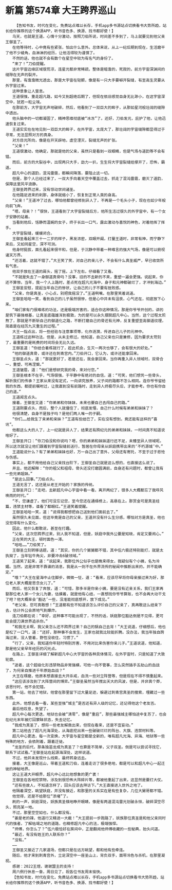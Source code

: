 # 新篇 第574章 大王跨界巡山
        【告知书友，时代在变化，免费站点难以长存，手机app多书源站点切换看书大势所趋，站长给你推荐的这个换源APP，听书音色多、换源、找书都好使！】
       乌天，也就是王道，心情十分激动，按照刀伯所说，时间差不多到了，马上就要见到他父亲王御圣了。
       在他等待时，心中竟有些紧张，怕出什么意外。总体来说，从上一纪后期到现在，生活磨平了他不少棱角，血淋淋的经历，让他活得较为谨慎了。
       不然的话，他也就不会有数个在星空中较为有名气的身份了。
       “来了！”刀伯提醒。
       这片宇宙边缘区域很荒凉，连星光都非常稀疏，整体是暗澹的，死寂的，前方宇宙深渊间的缝隙在无声的裂开。
       那里，有澹澹微光透出，那是大宇宙在轻颤，像是有一只大手要噼开裂缝，有至高生灵要从外宇宙过来。
       这种景象让人窒息。
       王道很强，重走超凡路，如今又到超绝后期了，但现在依旧感觉自身无比渺小，在这宇宙深空中，犹若一粒尘埃。
       在那前方，大宇宙无声地破碎，然后，他看到了一双巨大的眸子，从那如星河般壮阔的缝隙中透出。
       他头脑中的一切都凝固了，精神思维彻底被“冰冻”了。还好，刀伯发光，庇护了他，让他迅速恢复过来。
       王道实实在在地见到一双巨大的眸子，在外宇宙，太庞大了，那壮阔的宇宙缝隙都显得过于寻常，无法显照对方的真身。
       对方目光所向，像是在开天辟地，虚空湮灭，裂缝无声的扩张。
       “父亲！”
       王道很激动，他确定，那就是他的父亲，虽然只是看到一双眼睛，但是气场与道韵等不会有错。
       而后，前方的大裂谷中，出现两只大手，勐力一扒，生生将大宇宙裂缝给撑开了，恐怖，霸道。
       超凡中心的道韵，混沌雷霆，都瞬间降落，要阻止这一切。
       但是，那个人已经过来了，一双大手向着天空中覆盖过去，抓走了混沌雷霆，磨灭了道韵，保障这里风平浪静。
       王御圣跨界过来，没有惊动世间诸圣。
       在他踏足进来的刹那，身体就缩小了，恢复到正常人类的身高。
       “父亲！”王道冲了过去，哪怕他都曾经修到异人了，不再是一个毛头小子，现在也如少年般向前飞奔。
       “嗯，母亲？！”很快，王道看到了大宇宙裂缝后方，他所生活过很久的外宇宙中，有一个女子安静的站着。
       当看到他后，恬静而温婉的女子，终于长出一口气，露出激动与喜悦的神色，对着他挥了挥手。
       大宇宙裂缝，缓缓闭合。
       王御圣看起来三十一二岁的样子，黑发浓密，双眼开阖，打量王道时，非常有神，而宁静下来后，又如同星空，深不可测。
       他身材挺拔，面孔看起来很平和，但是，于沉静中带着一种难言的强大气场，像是可以俯视诸天万界。
       “还活着，这就不错了。”大王笑了笑，对自己的亲儿子，不会有什么真圣威严，早已收敛所有气息。
       他双手放在王道的肩头，摇了摇，上下左右，仔细看了又看。
       “不就是失去了一身御道真骨吗？没事，旧的不去新的不来，重塑一遍会更强。说起来，你还不算惨。当年，我一个人上路时，差点死在超凡光海中，身子和元神都破烂了，才冲到海边。”
       王御圣安慰，提起当年自己的惨状，让自己的儿子不要有挫败感。
       “父亲，你是真圣，小心点，别把我摇没了。”王道咧嘴，在那里笑着说道。
       王御圣哈哈一笑，看到自己的儿子虽然很惨，但是心中并未有沮丧，心气还在，彻底放下心来。
       “咱们家有门很难练的功法，还是极端厉害的，适合你这种情况。那是你爷爷开创的，讲的是筑下最强根基，让真圣底蕴雄浑到极致，为的是可以永久摆脱超凡中心。当然，这个过程太煎熬了，那就是不断斩自己的御道化之路，不断打磨自己的骨还有元神，反复重塑至高御道纹理，简直是在经历九灭重生的过程。”
       大王一指点出，将一些经验与注意事项等，化作涟漪，传进自己儿子的元神中。
       王道练过这种功法，但是，从未主修过。他知道，自己父亲也只是兼修，因为要求太苛刻了，最重要的是耗费的时间将会无比久远。
       王御圣道：“你结合着练就行了，趁此机会，生灭一两次也够了，会有很大的好处。”
       “他的御道真骨，或许还在刺青宫内。”刀伯开口，它认为，或许还能拿回来。
       王御圣点头，道：“那就更好了，若是还在，我会拿回来。当你再重入异人领域时，双骨合一，重塑，可再涅槃。”
       王道皱眉，道：“他们是想研究我的骨，来对付您。”
       王御圣根本不在乎，气场很强，于平静中有绝对的自信，道：“可笑，他们想凭一些骨头，解析我们的传承？王家从来没有定式，一向讲究放养，父子间的路都不怎么相同。连你爷爷留给我的东西，都提前嘱咐过，让我直到没有前路时，走到异人终极尽头后，才能参考。你也有你自己的道。”
       王道闻言点头。
       接着，王御圣又道：“你弟弟和你妹妹，未来也要自己去闯自己的路。”
       王道刚要点头，而后，整个人就僵住了，彻底发懵，自己什么时候有弟弟和妹妹了？
       他很清楚，自身不是独子吗？是他们两人唯一的子嗣。
       “你们……给我生了亲弟和亲妹？”王道有些结巴了，实在没有想到，竟还能有这样的“喜讯”。
       他都这么大的人了，上一纪就是异人了，结果还有跨纪元的弟弟和妹妹，一时间真不知道说啥好了。
       王御圣开口：“你刀伯没和你说吗？嗯，你的弟弟和妹妹道行还不足，未臻至异人领域呢。所以这次就没让他们跟着到宇宙裂缝前送行，暂居在你母亲从妖庭携带出来的‘不朽源城’中。”
       王道能说什么？有了弟弟和妹妹也好，万一自己出了意外，父母还有寄托，不至于过于悲怆与伤感。
       事实上，都不用他给自己父亲找台阶下，王御圣自己就是这么想的，也直接这么说了。
       并且，他还解释：“你的祖父和祖母，骨头还没打磨圆满前，自身还有问题时，都曾让我有一些兄弟姐妹。”
       “是这么回事。”刀伯点头。
       王道无言了，这还是从老王开始的？家族的传统。
       王御圣开口：“走吧，去新超凡中心宇宙中看一看，离开两纪了，很多人大概都忘了我呼风唤雨的时代。”
       “不，您谦虚了。他们可没忘记您，至今您还在通缉榜上，高悬在上。那赏金可是真圣经篇，违禁主材等，谁看了都眼红。”王道笑着提醒。
       王御圣哈哈一笑，道：“说得我都想把自己送到他们面前去了。”
       虽然很久未见面，但这毕竟是自己的父亲，王道并没有什么生分感，哪怕对方是真圣，他也没觉得有什么变化。
       因此，他什么都敢说，甚至在打趣。
       “父亲，这次您跨界过来，别人我不知道，但是，妖庭中我外公要是知晓，肯定又要闹心。”
       正在笑的大王，顿时面色一滞。
       “哈哈……”刀伯笑了。
       王御圣立刻转移话题，道：“其实，你的几个舅舅都不错，其中伍六极还特别能打，就是太执拗了，当年钻牛角尖，非要冲击6破领域。”
       王道笑了起来，道：“说起来，我那位外公似乎也是晚来得女，我疑似有个小姨，名为冷媚。当然，这是非常不靠谱的消息，我是从一则不在外界流传的秘闻中推断出来的，并不能确定。”
       “哦？”大王在星海中止住脚步，微微一怔，道：“看来，应该尽早将你母亲接过来为好，那位老人家大概是思念女儿了。”
       而后，他又恢复了奔放，道：“可惜，那多半是你亲小姨，要是没有近亲关系，我们王家再娶那位老人家一个女儿为妻，估摸着，就是他有心结，一直想找你爷爷算账，也不会再大动干戈了吧？他大概率会‘豁达’一些，没准能彻底想开，放下成见。”
       “老父亲，您可真敢想！”王道都有些不知道该怎么评价自己的父亲了，真再敢这么结亲下去，估计外公会原地气到爆炸。
       连刀伯都在说：“幸好，这种事不可能出现了，不然的话，妖庭那位豁达倒是不见得，更可能会提刀满世界追杀你。”
       “和我无关啊，我父亲怎么还不跨界过来？自己的锅自己去背！”大王说道，仔细想后，他也是松了一口气，道：“还好，那种事不会发生，王家也就我比较能折腾。没办法，我当年独自跨海过来，没人管着，野性没收住，习惯了。”
       “行了，父亲，我知道你年轻时特别厉害，不用对比来伤害你亲儿子。”王道说道，他知道，那是他父亲早年经历的闪光点。
       在路上，王御圣详细了解新超凡中心大宇宙的各种具体情况，在外宇宙时，只是知道了大致轮廓。
       “逝者，这个超级化形违禁物品非常强横，可他一向不管事，怎么突然插手五劫山的血战了，为何亲自推进千年原始血战？”
       大王在琢磨，他原本想直接去大开杀戒，血洗一些对立阵营等，但是现在不得不慎重起来。
       “这应该涉及到了大阵营间的博弈。”王御圣虽然当年搅出天大的风波，但是，并非真个莽，该思忖时，他不会犯错。
       第一站，他去了地狱，他曾在那里留下过大量足迹，躲避过刺青宫真圣的搜索，埋藏过一些东西。
       此外，他想去看一看，某些至强“城主”是否还有异人级的记忆，还记得他这个老友否。
       最后他叹息，失望了。
       超凡中心每次更迭，地狱也会被“清零”，像是“重启”，那些最强城主哪怕途中复苏了，也会在纪元末年被打回蒙昧状态，失去记忆。
       “我成为真圣了，想将一些老友解救出来，但现在看来，还是不宜妄动。”
       第二站他去了超凡光海深处，从海底挖出来一些破破烂烂的阵台、大旗、违禁材料等。
       超凡中心更迭，每一次变换，大宇宙与星空都是全新的，唯有超凡光海、异海、地狱等一些特殊的地方，会依附着，跟着迁徙。
       “龙圣的后代，那条独苗龙成为真圣了？也算是不简单，父子双圣。倒是可以尝试寻找它，联系下试试看。”王御圣站在起源海深处，这样说道。
       不过，他并未发现什么线索，最终转身远去。
       接着，大王像是巡山，带着王道和刀伯，连着走访了很多绝地，都是可以和超凡中心一起迁徙的神秘地界。
       这让王道大开眼界，超凡中心远比他想象的更广袤！
       王御圣在各地挖禁物，涉及到很恐怖大阵碎片等，都被他重起了出来，这显然是要打大仗。
       “还有些故人，不知道怎样了，回头应该去拜访下。”大王直接进入世外之地了。
       他隔着深空，眺望妖庭，并没有接近，和那里的关系实在是有些复杂，几位大舅哥都不错。
       他觉得，还是不给那位“添堵”了。
       刷的一声，妖庭深处，妖族真圣倏地睁开眼睛，像是有两道混沌雷光划破永恒，破碎深空尽头，照亮某一地。
       不过，那里空空如也，什么都没有。
       “姜是老的辣，他道行又精进一大截！”大王提前一步跑路了，妖族那位真圣是和他父亲同时代的强者，了解枯竭之地的道路，也精修超凡中心的法，极端强悍。
       “师傅，你怎么了？”伍六极恰好在房间中，正是翻阅他师傅收藏的一些秘典，抬头问道。
       “最近，有没有姓王的人联系你？”
       “没有。”
       ……
       王御圣又接近了几家道场，但都只是在远方眺望，都和他有些牵连。
       随后，他才来到刺青宫外，立足深空中一座圣山上，背负双手，面带冷色与杀机，在那里凝视。
       感谢：2022王煊，谢谢盟主的支持！
       周六例行休息一章，周日见了，祝各位书友周末愉快。
       【告知书友，时代在变化，免费站点难以长存，手机app多书源站点切换看书大势所趋，站长给你推荐的这个换源APP，听书音色多、换源、找书都好使！】